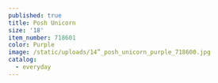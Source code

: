 ```yaml
---
published: true
title: Posh Unicorn
size: '18'
item_number: 718601
color: Purple
image: /static/uploads/14”_posh_unicorn_purple_718600.jpg
catalog:
  - everyday
---
```


